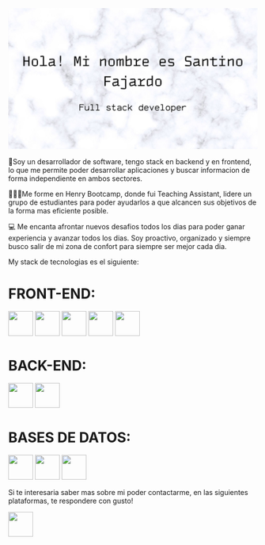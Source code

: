 <img src="./ImagenPresentacion.jpg" alt="My cool logo"/>

🚀Soy un desarrollador de software, tengo stack en backend y en frontend, lo que me permite poder desarrollar aplicaciones y buscar informacion de forma independiente en ambos sectores.

🧑‍🤝‍🧑Me forme en Henry Bootcamp, donde fui Teaching Assistant, lidere un grupo de estudiantes para poder ayudarlos a que alcancen sus objetivos de la forma mas eficiente posible.

💻 Me encanta afrontar nuevos desafios todos los dias para poder ganar experiencia y avanzar todos los dias. Soy proactivo, organizado y siempre busco salir de mi zona de confort para siempre ser mejor cada dia.

My stack de tecnologias es el siguiente:

<h1 font-size="40px">FRONT-END:</h1>
<div display="flex" flex-wrap="wrap">
<img width="50px" height = "50px" src="https://images.vexels.com/media/users/3/166403/isolated/lists/a5a33bf3004830a2bd581e9fa65de660-icono-del-lenguaje-de-programacion-javascript.png">
<img width="50px" height = "50px" src="https://cdn.iconscout.com/icon/free/png-256/typescript-1174965.png">
<img width="50px" height = "50px"   src = "https://cdn.iconscout.com/icon/free/png-256/react-4-1175110.png">
<img width="50px" height = "50px"   src = "https://static-00.iconduck.com/assets.00/next-dot-js-icon-256x256-lkn50kli.png">
<img width="50px" height = "50px" src ="https://camo.githubusercontent.com/807a841178a49b85c44b25373873d8c5121ee2711e676a968643dbb642eb1eba/68747470733a2f2f6d69726f2e6d656469756d2e636f6d2f6d61782f3430302f312a59745f6b7867616f567746585f6c4f336c775a506c672e706e67">
</div>

<h1 font-size="40px">BACK-END:</h1>
<div display="flex" flex-wrap="wrap">
<img width="50px" height = "50px" src="https://cdn.iconscout.com/icon/free/png-256/node-js-1174925.png">
<img width="50px" height = "50px" src="https://camo.githubusercontent.com/b781e4e3cb62aea137020cdcffd9bcebc1a28ad24131af05515c3cb4dfc20fe5/68747470733a2f2f69322e77702e636f6d2f7777772e6d656d656e746f746563682e696e2f6173736574732f696d616765732f69636f6e732f657870726573732e706e67">
</div>

<h1 font-size="40px">BASES DE DATOS:</h1>
<div display="flex" flex-wrap="wrap">
<img width="50px" height = "50px" src="https://icons-for-free.com/download-icon-Prisma-1324888754378428488_256.ico">
<img width="50px" height = "50px" src="https://images.opencollective.com/sequelize/5974b6b/logo/256.png">
<img width="50px" height = "50px" src="https://cdn.iconscout.com/icon/free/png-256/postgresql-11-1175122.png">
</div>

Si te interesaria saber mas sobre mi poder contactarme, en las siguientes plataformas, te respondere con gusto!
<div display="flex" flex-wrap="wrap">
<a><img width = "50px" height = "50px" src ="https://cdn.iconscout.com/icon/free/png-256/gmail-2981844-2476484.png"></a>
</div>




